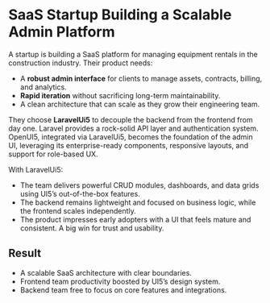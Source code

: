 
# SaaS Startup Building a Scalable Admin Platform

A startup is building a SaaS platform for managing equipment rentals in the construction industry. Their product needs:

* A **robust admin interface** for clients to manage assets, contracts, billing, and analytics.
* **Rapid iteration** without sacrificing long-term maintainability.
* A clean architecture that can scale as they grow their engineering team.

They choose **LaravelUi5** to decouple the backend from the frontend from day one. Laravel provides a rock-solid API layer and authentication system. OpenUI5, integrated via LaravelUi5, becomes the foundation of the admin UI, leveraging its enterprise-ready components, responsive layouts, and support for role-based UX.

With LaravelUi5:

* The team delivers powerful CRUD modules, dashboards, and data grids using UI5’s out-of-the-box features.
* The backend remains lightweight and focused on business logic, while the frontend scales independently.
* The product impresses early adopters with a UI that feels mature and consistent. A big win for trust and usability.

## Result

* A scalable SaaS architecture with clear boundaries.
* Frontend team productivity boosted by UI5’s design system.
* Backend team free to focus on core features and integrations.
